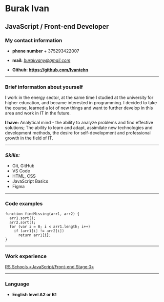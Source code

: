 # Burak Ivan

## JavaScript / Front-end Developer

### My contact information

* __phone number__  + 375293422007

* __mail:__ *<burakvany@gmail.com>*

* **Github: <https://github.com/Ivantehn>**

___

### Brief information about yourself

I work in the energy sector, at the same time I studied at the university for higher education, and became interested in programming. I decided to take the course, learned a lot of new things and want to further develop in this area and work in IT in the future.

__I have:__ Analytical mind - the ability to analyze problems and find effective solutions;
The ability to learn and adapt, assimilate new technologies and development methods, the desire for self-development and professional growth in the field of IT.
___

### *Skills:*

* Git, GitHub
* VS Code
* HTML, CSS
* JavaScript Basics
* Figma

___

### Code examples

```code
function findMissing(arr1, arr2) {
  arr1.sort(); 
  arr2.sort();
  for (var i = 0; i < arr1.length; i++)
    if (arr1[i] != arr2[i]) 
      return arr1[i];
}
```

___

### Work experience

[RS Schools «JavaScript/Front-end Stage 0»](https://rs.school/js-stage0/)

___

### Language

* __English level А2 or В1__
